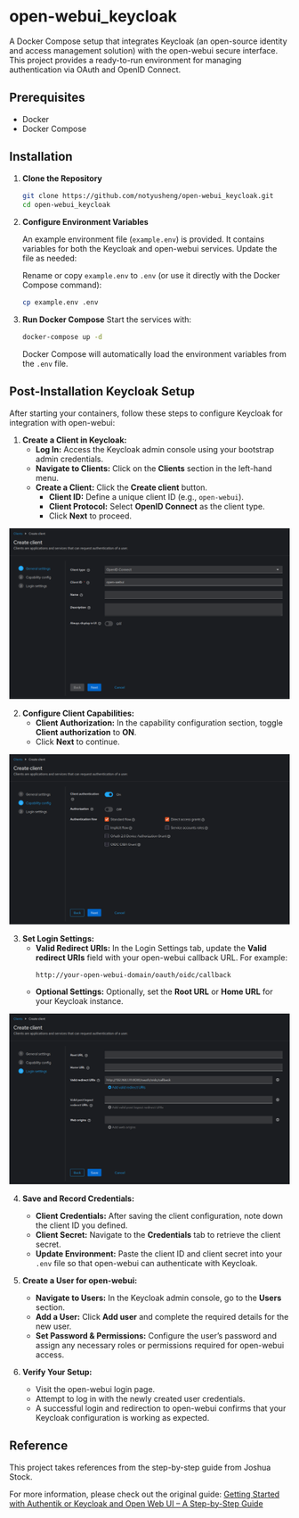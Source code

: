 # open-webui_keycloak

A Docker Compose setup that integrates Keycloak (an open-source identity and access management solution) with the open-webui secure interface. This project provides a ready-to-run environment for managing authentication via OAuth and OpenID Connect.

## Prerequisites
- Docker
- Docker Compose

## Installation
1. **Clone the Repository**
   ```bash
   git clone https://github.com/notyusheng/open-webui_keycloak.git
   cd open-webui_keycloak
   ```
2. **Configure Environment Variables**
   
   An example environment file (`example.env`) is provided. It contains variables for both the Keycloak and open-webui services. Update the file as needed:

   Rename or copy `example.env` to `.env` (or use it directly with the Docker Compose command):
   ```bash
   cp example.env .env
   ```

3. **Run Docker Compose**
   Start the services with:
   ```bash
   docker-compose up -d
   ```
   Docker Compose will automatically load the environment variables from the `.env` file.

## Post-Installation Keycloak Setup

After starting your containers, follow these steps to configure Keycloak for integration with open-webui:

1. **Create a Client in Keycloak:**
   - **Log In:** Access the Keycloak admin console using your bootstrap admin credentials.
   - **Navigate to Clients:** Click on the **Clients** section in the left-hand menu.
   - **Create a Client:** Click the **Create client** button.
     - **Client ID:** Define a unique client ID (e.g., `open-webui`).
     - **Client Protocol:** Select **OpenID Connect** as the client type.
     - Click **Next** to proceed.

![General Settings](documentation/setup01.png)

2. **Configure Client Capabilities:**
   - **Client Authorization:** In the capability configuration section, toggle **Client authorization** to **ON**.
   - Click **Next** to continue.

![Capability Config](documentation/setup02.png)

3. **Set Login Settings:**
   - **Valid Redirect URIs:** In the Login Settings tab, update the **Valid redirect URIs** field with your open-webui callback URL. For example:
     ```
     http://your-open-webui-domain/oauth/oidc/callback
     ```
   - **Optional Settings:** Optionally, set the **Root URL** or **Home URL** for your Keycloak instance.

![Login settings](documentation/setup03.png)

4. **Save and Record Credentials:**
   - **Client Credentials:** After saving the client configuration, note down the client ID you defined.
   - **Client Secret:** Navigate to the **Credentials** tab to retrieve the client secret.
   - **Update Environment:** Paste the client ID and client secret into your `.env` file so that open-webui can authenticate with Keycloak.

5. **Create a User for open-webui:**
   - **Navigate to Users:** In the Keycloak admin console, go to the **Users** section.
   - **Add a User:** Click **Add user** and complete the required details for the new user.
   - **Set Password & Permissions:** Configure the user’s password and assign any necessary roles or permissions required for open-webui access.

6. **Verify Your Setup:**
   - Visit the open-webui login page.
   - Attempt to log in with the newly created user credentials.
   - A successful login and redirection to open-webui confirms that your Keycloak configuration is working as expected.
  
## Reference
This project takes references from the step-by-step guide from Joshua Stock.

For more information, please check out the original guide:
[Getting Started with Authentik or Keycloak and Open Web UI – A Step-by-Step Guide](https://blog.joshuastock.net/getting-started-with-authentik-or-keycloak-and-open-web-ui-a-step-by-step-guide)
